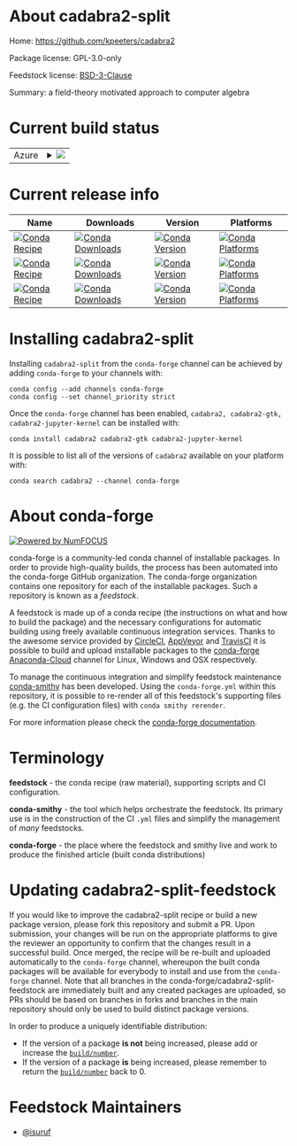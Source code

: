 About cadabra2-split
====================

Home: https://github.com/kpeeters/cadabra2

Package license: GPL-3.0-only

Feedstock license: [BSD-3-Clause](https://github.com/conda-forge/cadabra2-feedstock/blob/master/LICENSE.txt)

Summary: a field-theory motivated approach to computer algebra

Current build status
====================


<table>
    
  <tr>
    <td>Azure</td>
    <td>
      <details>
        <summary>
          <a href="https://dev.azure.com/conda-forge/feedstock-builds/_build/latest?definitionId=9455&branchName=master">
            <img src="https://dev.azure.com/conda-forge/feedstock-builds/_apis/build/status/cadabra2-feedstock?branchName=master">
          </a>
        </summary>
        <table>
          <thead><tr><th>Variant</th><th>Status</th></tr></thead>
          <tbody><tr>
              <td>linux_64_python3.7.____cpython</td>
              <td>
                <a href="https://dev.azure.com/conda-forge/feedstock-builds/_build/latest?definitionId=9455&branchName=master">
                  <img src="https://dev.azure.com/conda-forge/feedstock-builds/_apis/build/status/cadabra2-feedstock?branchName=master&jobName=linux&configuration=linux_64_python3.7.____cpython" alt="variant">
                </a>
              </td>
            </tr><tr>
              <td>linux_64_python3.8.____cpython</td>
              <td>
                <a href="https://dev.azure.com/conda-forge/feedstock-builds/_build/latest?definitionId=9455&branchName=master">
                  <img src="https://dev.azure.com/conda-forge/feedstock-builds/_apis/build/status/cadabra2-feedstock?branchName=master&jobName=linux&configuration=linux_64_python3.8.____cpython" alt="variant">
                </a>
              </td>
            </tr><tr>
              <td>linux_64_python3.9.____cpython</td>
              <td>
                <a href="https://dev.azure.com/conda-forge/feedstock-builds/_build/latest?definitionId=9455&branchName=master">
                  <img src="https://dev.azure.com/conda-forge/feedstock-builds/_apis/build/status/cadabra2-feedstock?branchName=master&jobName=linux&configuration=linux_64_python3.9.____cpython" alt="variant">
                </a>
              </td>
            </tr><tr>
              <td>osx_64_python3.7.____cpython</td>
              <td>
                <a href="https://dev.azure.com/conda-forge/feedstock-builds/_build/latest?definitionId=9455&branchName=master">
                  <img src="https://dev.azure.com/conda-forge/feedstock-builds/_apis/build/status/cadabra2-feedstock?branchName=master&jobName=osx&configuration=osx_64_python3.7.____cpython" alt="variant">
                </a>
              </td>
            </tr><tr>
              <td>osx_64_python3.8.____cpython</td>
              <td>
                <a href="https://dev.azure.com/conda-forge/feedstock-builds/_build/latest?definitionId=9455&branchName=master">
                  <img src="https://dev.azure.com/conda-forge/feedstock-builds/_apis/build/status/cadabra2-feedstock?branchName=master&jobName=osx&configuration=osx_64_python3.8.____cpython" alt="variant">
                </a>
              </td>
            </tr><tr>
              <td>osx_64_python3.9.____cpython</td>
              <td>
                <a href="https://dev.azure.com/conda-forge/feedstock-builds/_build/latest?definitionId=9455&branchName=master">
                  <img src="https://dev.azure.com/conda-forge/feedstock-builds/_apis/build/status/cadabra2-feedstock?branchName=master&jobName=osx&configuration=osx_64_python3.9.____cpython" alt="variant">
                </a>
              </td>
            </tr>
          </tbody>
        </table>
      </details>
    </td>
  </tr>
</table>

Current release info
====================

| Name | Downloads | Version | Platforms |
| --- | --- | --- | --- |
| [![Conda Recipe](https://img.shields.io/badge/recipe-cadabra2-green.svg)](https://anaconda.org/conda-forge/cadabra2) | [![Conda Downloads](https://img.shields.io/conda/dn/conda-forge/cadabra2.svg)](https://anaconda.org/conda-forge/cadabra2) | [![Conda Version](https://img.shields.io/conda/vn/conda-forge/cadabra2.svg)](https://anaconda.org/conda-forge/cadabra2) | [![Conda Platforms](https://img.shields.io/conda/pn/conda-forge/cadabra2.svg)](https://anaconda.org/conda-forge/cadabra2) |
| [![Conda Recipe](https://img.shields.io/badge/recipe-cadabra2--gtk-green.svg)](https://anaconda.org/conda-forge/cadabra2-gtk) | [![Conda Downloads](https://img.shields.io/conda/dn/conda-forge/cadabra2-gtk.svg)](https://anaconda.org/conda-forge/cadabra2-gtk) | [![Conda Version](https://img.shields.io/conda/vn/conda-forge/cadabra2-gtk.svg)](https://anaconda.org/conda-forge/cadabra2-gtk) | [![Conda Platforms](https://img.shields.io/conda/pn/conda-forge/cadabra2-gtk.svg)](https://anaconda.org/conda-forge/cadabra2-gtk) |
| [![Conda Recipe](https://img.shields.io/badge/recipe-cadabra2--jupyter--kernel-green.svg)](https://anaconda.org/conda-forge/cadabra2-jupyter-kernel) | [![Conda Downloads](https://img.shields.io/conda/dn/conda-forge/cadabra2-jupyter-kernel.svg)](https://anaconda.org/conda-forge/cadabra2-jupyter-kernel) | [![Conda Version](https://img.shields.io/conda/vn/conda-forge/cadabra2-jupyter-kernel.svg)](https://anaconda.org/conda-forge/cadabra2-jupyter-kernel) | [![Conda Platforms](https://img.shields.io/conda/pn/conda-forge/cadabra2-jupyter-kernel.svg)](https://anaconda.org/conda-forge/cadabra2-jupyter-kernel) |

Installing cadabra2-split
=========================

Installing `cadabra2-split` from the `conda-forge` channel can be achieved by adding `conda-forge` to your channels with:

```
conda config --add channels conda-forge
conda config --set channel_priority strict
```

Once the `conda-forge` channel has been enabled, `cadabra2, cadabra2-gtk, cadabra2-jupyter-kernel` can be installed with:

```
conda install cadabra2 cadabra2-gtk cadabra2-jupyter-kernel
```

It is possible to list all of the versions of `cadabra2` available on your platform with:

```
conda search cadabra2 --channel conda-forge
```


About conda-forge
=================

[![Powered by
NumFOCUS](https://img.shields.io/badge/powered%20by-NumFOCUS-orange.svg?style=flat&colorA=E1523D&colorB=007D8A)](https://numfocus.org)

conda-forge is a community-led conda channel of installable packages.
In order to provide high-quality builds, the process has been automated into the
conda-forge GitHub organization. The conda-forge organization contains one repository
for each of the installable packages. Such a repository is known as a *feedstock*.

A feedstock is made up of a conda recipe (the instructions on what and how to build
the package) and the necessary configurations for automatic building using freely
available continuous integration services. Thanks to the awesome service provided by
[CircleCI](https://circleci.com/), [AppVeyor](https://www.appveyor.com/)
and [TravisCI](https://travis-ci.com/) it is possible to build and upload installable
packages to the [conda-forge](https://anaconda.org/conda-forge)
[Anaconda-Cloud](https://anaconda.org/) channel for Linux, Windows and OSX respectively.

To manage the continuous integration and simplify feedstock maintenance
[conda-smithy](https://github.com/conda-forge/conda-smithy) has been developed.
Using the ``conda-forge.yml`` within this repository, it is possible to re-render all of
this feedstock's supporting files (e.g. the CI configuration files) with ``conda smithy rerender``.

For more information please check the [conda-forge documentation](https://conda-forge.org/docs/).

Terminology
===========

**feedstock** - the conda recipe (raw material), supporting scripts and CI configuration.

**conda-smithy** - the tool which helps orchestrate the feedstock.
                   Its primary use is in the construction of the CI ``.yml`` files
                   and simplify the management of *many* feedstocks.

**conda-forge** - the place where the feedstock and smithy live and work to
                  produce the finished article (built conda distributions)


Updating cadabra2-split-feedstock
=================================

If you would like to improve the cadabra2-split recipe or build a new
package version, please fork this repository and submit a PR. Upon submission,
your changes will be run on the appropriate platforms to give the reviewer an
opportunity to confirm that the changes result in a successful build. Once
merged, the recipe will be re-built and uploaded automatically to the
`conda-forge` channel, whereupon the built conda packages will be available for
everybody to install and use from the `conda-forge` channel.
Note that all branches in the conda-forge/cadabra2-split-feedstock are
immediately built and any created packages are uploaded, so PRs should be based
on branches in forks and branches in the main repository should only be used to
build distinct package versions.

In order to produce a uniquely identifiable distribution:
 * If the version of a package **is not** being increased, please add or increase
   the [``build/number``](https://docs.conda.io/projects/conda-build/en/latest/resources/define-metadata.html#build-number-and-string).
 * If the version of a package **is** being increased, please remember to return
   the [``build/number``](https://docs.conda.io/projects/conda-build/en/latest/resources/define-metadata.html#build-number-and-string)
   back to 0.

Feedstock Maintainers
=====================

* [@isuruf](https://github.com/isuruf/)

